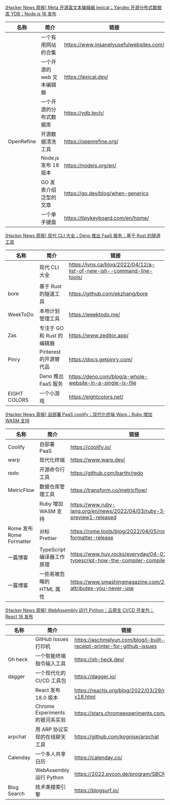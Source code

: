 [[Hacker News 周报] Meta 开源富文本编辑器 lexical；Yandex 开源分布式数据库 YDB；Node.js 18 发布](https://www.bilibili.com/video/BV16B4y127vi)
            <table>            <theader>
                <th>名称</th>
                <th>简介</th>
                <th>链接</th>
            </theader>            <tbody>                <tr>
                    <td></td>
                    <td>一个有用网站的合集</td>
                    <td>https://www.insanelyusefulwebsites.com/</td>
                </tr>                <tr>
                    <td></td>
                    <td>一个开源的 web 文本编辑器</td>
                    <td>https://lexical.dev/</td>
                </tr>                <tr>
                    <td></td>
                    <td>一个开源的分布式数据库</td>
                    <td>https://ydb.tech/</td>
                </tr>                <tr>
                    <td>OpenRefine</td>
                    <td>开源数据清洗工具</td>
                    <td>https://openrefine.org/</td>
                </tr>                <tr>
                    <td></td>
                    <td>Node.js 发布 18 版本</td>
                    <td>https://nodejs.org/en/</td>
                </tr>                <tr>
                    <td></td>
                    <td>GO 发表介绍泛型的文章</td>
                    <td>https://go.dev/blog/when-generics</td>
                </tr>                <tr>
                    <td></td>
                    <td>一个单手键盘</td>
                    <td>https://tipykeyboard.com/en/home/</td>
                </tr>            </tbody>            </table>
[[Hacker News 周报] 现代 CLI 大全；Deno 推出 FaaS 服务；基于 Rust 的隧道工具](https://www.bilibili.com/video/BV1yi4y1U7Ms)
            <table>            <theader>
                <th>名称</th>
                <th>简介</th>
                <th>链接</th>
            </theader>            <tbody>                <tr>
                    <td></td>
                    <td>现代 CLI 大全</td>
                    <td>https://jvns.ca/blog/2022/04/12/a-list-of-new-ish--command-line-tools/</td>
                </tr>                <tr>
                    <td>bore</td>
                    <td>基于 Rust 的隧道工具</td>
                    <td>https://github.com/ekzhang/bore</td>
                </tr>                <tr>
                    <td>WeekToDo</td>
                    <td>本地计划管理工具</td>
                    <td>https://weektodo.me/</td>
                </tr>                <tr>
                    <td>Zas</td>
                    <td>专注于 GO 和 Rust 的编辑器</td>
                    <td>https://www.zeditor.app/</td>
                </tr>                <tr>
                    <td>Pinry</td>
                    <td>Pinterest 的开源替代品</td>
                    <td>https://docs.getpinry.com/</td>
                </tr>                <tr>
                    <td></td>
                    <td>Deno 推出 FaaS 服务</td>
                    <td>https://deno.com/blog/a-whole-website-in-a-single-js-file</td>
                </tr>                <tr>
                    <td>EIGHT COLORS</td>
                    <td>一个小游戏</td>
                    <td>https://eightcolors.net/</td>
                </tr>            </tbody>            </table>
[[Hacker News 周报] 自部署 PaaS coolify；现代化终端 Warp；Ruby 增加 WASM 支持](https://www.bilibili.com/video/BV12i4y1D78x)
            <table>            <theader>
                <th>名称</th>
                <th>简介</th>
                <th>链接</th>
            </theader>            <tbody>                <tr>
                    <td>Coolify</td>
                    <td>自部署 PaaS</td>
                    <td>https://coolify.io/</td>
                </tr>                <tr>
                    <td>warp</td>
                    <td>现代化终端</td>
                    <td>https://www.warp.dev/</td>
                </tr>                <tr>
                    <td>redo</td>
                    <td>开源命令行工具</td>
                    <td>https://github.com/barthr/redo</td>
                </tr>                <tr>
                    <td>MetricFlow</td>
                    <td>数据仓库管理工具</td>
                    <td>https://transform.co/metricflow/</td>
                </tr>                <tr>
                    <td></td>
                    <td>Ruby 增加 WASM 支持</td>
                    <td>https://www.ruby-lang.org/en/news/2022/04/03/ruby-3-2-0-preview1-released</td>
                </tr>                <tr>
                    <td>Rome 发布 Rome Formatter</td>
                    <td>对标 Prettier</td>
                    <td>https://rome.tools/blog/2022/04/05/rome-formatter-release</td>
                </tr>                <tr>
                    <td>一篇博客</td>
                    <td>TypeScript 编译器工作原理</td>
                    <td>https://www.huy.rocks/everyday/04-01-2022-typescript-how-the-compiler-compiles</td>
                </tr>                <tr>
                    <td>一篇博客</td>
                    <td>一些易被忽略的 HTML 属性</td>
                    <td>https://www.smashingmagazine.com/2022/03/html-attributes-you-never-use</td>
                </tr>            </tbody>            </table>
[[Hacker News 周报] WebAssembly 运行 Python；云原生 CI/CD 开发包；React 18 发布](https://www.bilibili.com/video/BV1aF41137oA)
            <table>            <theader>
                <th>名称</th>
                <th>简介</th>
                <th>链接</th>
            </theader>            <tbody>                <tr>
                    <td></td>
                    <td>GitHub issues 打印机</td>
                    <td>https://aschmelyun.com/blog/i-built-a-receipt-printer-for-github-issues</td>
                </tr>                <tr>
                    <td>Oh heck</td>
                    <td>一个智能终端指令输入工具</td>
                    <td>https://oh-heck.dev/</td>
                </tr>                <tr>
                    <td>dagger</td>
                    <td>一个现代化的 CI/CD 工具包</td>
                    <td>https://dagger.io/</td>
                </tr>                <tr>
                    <td></td>
                    <td>React 发布 18.0 版本</td>
                    <td>https://reactjs.org/blog/2022/03/29/react-v18.html</td>
                </tr>                <tr>
                    <td></td>
                    <td>Chrome Experiments 的银河系实验</td>
                    <td>https://stars.chromeexperiments.com/</td>
                </tr>                <tr>
                    <td>arpchat</td>
                    <td>用 ARP 协议实现的在线聊天工具</td>
                    <td>https://github.com/kognise/arpchat</td>
                </tr>                <tr>
                    <td>Calenday</td>
                    <td>一个多人共享日历</td>
                    <td>https://calenday.co/</td>
                </tr>                <tr>
                    <td></td>
                    <td>WebAssembly 运行 Python</td>
                    <td>https://2022.pycon.de/program/SBCNDY</td>
                </tr>                <tr>
                    <td>Blog Search</td>
                    <td>技术类搜索引擎</td>
                    <td>https://blogsurf.io/</td>
                </tr>            </tbody>            </table>
